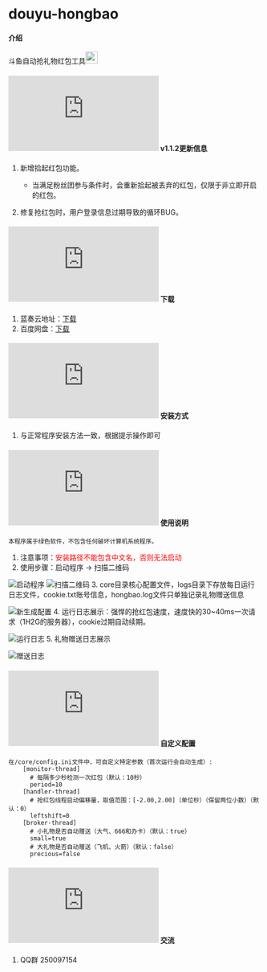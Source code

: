 # douyu-hongbao

#### 介绍
斗鱼自动抢礼物红包工具<img src="https://images.gitee.com/uploads/images/2020/1116/165713_916299e5_2268103.png" width = "24" height = "24"/>

#### ![更新v1.1.2](https://www.easyicon.net/api/resizeApi.php?id=1143807&size=24) v1.1.2更新信息
1. 新增拾起红包功能。
	
	- 当满足粉丝团参与条件时，会重新拾起被丢弃的红包，仅限于非立即开启的红包。 

2. 修复抢红包时，用户登录信息过期导致的循环BUG。

#### ![下载](https://www.easyicon.net/api/resizeApi.php?id=1225445&size=24) 下载

1. 蓝奏云地址：[下载](https://yijianguanzhu.lanzous.com/iXi7wjd2mcd)
2. 百度网盘：[下载](https://pan.baidu.com/s/1og8bImXL65AdfC8-5VVFyA "提取码: 7rha")

#### ![安装教程](https://www.easyicon.net/api/resizeApi.php?id=1211336&size=24) 安装方式

1. 与正常程序安装方法一致，根据提示操作即可

#### ![说明](https://www.easyicon.net/api/resizeApi.php?id=1215091&size=24) 使用说明
    本程序属于绿色软件，不包含任何破坏计算机系统程序。

1. 注意事项：<font color=red>安装路径不能包含中文名，否则无法启动</font>
2. 使用步骤：启动程序 -> 扫描二维码

![启动程序](https://images.gitee.com/uploads/images/2020/1117/133300_4cdb1d85_7859954.png "启动程序")
![扫描二维码](https://images.gitee.com/uploads/images/2020/1117/133423_493a7593_7859954.png "扫描二维码")
3. core目录核心配置文件，logs目录下存放每日运行日志文件，cookie.txt账号信息，hongbao.log文件只单独记录礼物赠送信息

![新生成配置](https://images.gitee.com/uploads/images/2020/1117/135119_c9f3acca_7859954.png "新生成文件")
4. 运行日志展示：强悍的抢红包速度，速度快的30~40ms一次请求（1H2G的服务器），cookie过期自动续期。

![运行日志](https://images.gitee.com/uploads/images/2020/1117/135626_f2375e9b_7859954.png "运行日志")
5. 礼物赠送日志展示

![赠送日志](https://images.gitee.com/uploads/images/2020/1117/140106_344dfbce_7859954.png "赠送日志")

#### ![配置](https://www.easyicon.net/api/resizeApi.php?id=1183257&size=24) 自定义配置
    在/core/config.ini文件中，可自定义特定参数（首次运行会自动生成）:
        [monitor-thread]
          # 每隔多少秒检测一次红包（默认：10秒）
		  period=10
		[handler-thread]
		  # 抢红包线程启动偏移量，取值范围：[-2.00,2.00]（单位秒）（保留两位小数）（默认：0）
		  leftshift=0
		[broker-thread]
		  # 小礼物是否自动赠送（大气、666和办卡）（默认：true）
		  small=true
          # 大礼物是否自动赠送（飞机、火箭）（默认：false）
		  precious=false

#### ![交流](https://www.easyicon.net/api/resizeApi.php?id=550214&size=24) 交流

1. QQ群 250097154